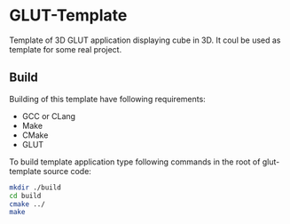 GLUT-Template
=============

Template of 3D GLUT application displaying cube in 3D. It coul be used as
template for some real project.

Build
-----

Building of this template have following requirements:

* GCC or CLang
* Make
* CMake
* GLUT

To build template application type following commands in the root of
glut-template source code:

```bash
mkdir ./build
cd build
cmake ../
make
```
